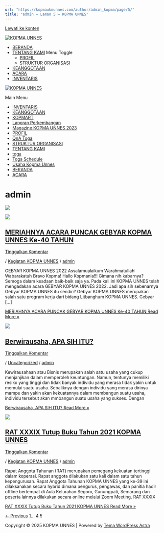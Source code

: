```yaml
---
url: "https://kopmaukmunnes.com/author/admin_kopma/page/5/"
title: "admin – Laman 5 – KOPMA UNNES"
---
```


[Lewati ke konten](https://kopmaukmunnes.com/author/admin_kopma/page/5/#content "Lewati ke konten")

[![KOPMA UNNES](https://kopmaukmunnes.com/wp-content/uploads/2021/07/cropped-kopma-unnes.png)](https://kopmaukmunnes.com/)

- [BERANDA](https://kopmaukmunnes.com/)
- [TENTANG KAMI](https://kopmaukmunnes.com/tentang-kami/) Menu Toggle
  - [PROFIL](https://kopmaukmunnes.com/profil/)
  - [STRUKTUR ORGANISASI](https://kopmaukmunnes.com/struktur-organisasi/)
- [KEANGGOTAAN](https://kopmaukmunnes.com/keanggotaan/)
- [ACARA](https://kopmaukmunnes.com/blog/)
- [INVENTARIS](https://kopmaukmunnes.com/inventaris/)

[![KOPMA UNNES](https://kopmaukmunnes.com/wp-content/uploads/2021/07/cropped-kopma-unnes.png)](https://kopmaukmunnes.com/)

Main Menu

- [INVENTARIS](https://kopmaukmunnes.com/inventaris/)
- [KEANGGOTAAN](https://kopmaukmunnes.com/keanggotaan/)
- [KOPMART](https://kopmaukmunnes.com/elementor-1642/)
- [Laporan Perkembangan](https://kopmaukmunnes.com/laporan-perkembangan/)
- [Magazine KOPMA UNNES 2023](https://kopmaukmunnes.com/magazine-kopma-unnes-2023/)
- [PROFIL](https://kopmaukmunnes.com/profil/)
- [QnA Toga](https://kopmaukmunnes.com/jadwal-toga/)
- [STRUKTUR ORGANISASI](https://kopmaukmunnes.com/struktur-organisasi/)
- [TENTANG KAMI](https://kopmaukmunnes.com/tentang-kami/)
- [toga](https://kopmaukmunnes.com/elementor-1661/)
- [Toga Schedule](https://kopmaukmunnes.com/toga-schedule/)
- [Usaha Kopma Unnes](https://kopmaukmunnes.com/usaha-kopma-unnes/)
- [BERANDA](https://kopmaukmunnes.com/)
- [ACARA](https://kopmaukmunnes.com/blog/)

# admin

![](https://secure.gravatar.com/avatar/c5a735e8c5098f48454bf2e1e50b22f858d844498c2ec25d83c3813f325f4dd1?s=120&d=mm&r=g)

[![](https://kopmaukmunnes.com/wp-content/uploads/2022/06/11-1024x577.jpg)](https://kopmaukmunnes.com/meriahnya-acara-puncak-gebyar-kopma-unnes-ke-40-tahun/)

## [MERIAHNYA ACARA PUNCAK GEBYAR KOPMA UNNES Ke-40 TAHUN](https://kopmaukmunnes.com/meriahnya-acara-puncak-gebyar-kopma-unnes-ke-40-tahun/)

[Tinggalkan Komentar](https://kopmaukmunnes.com/meriahnya-acara-puncak-gebyar-kopma-unnes-ke-40-tahun/#respond)

/ [Kegiatan KOPMA UNNES](https://kopmaukmunnes.com/category/kegiatan-kopma-unnes/) / [admin](https://kopmaukmunnes.com/author/admin_kopma/ "Lihat seluruh tulisan oleh admin")

GEBYAR KOPMA UNNES 2022 Assalamualaikum Warahmatullahi Wabarakatuh Bravo Kopma! Hallo Kopmania!!! Gimana nih kabarnya? Semoga dalam keadaan baik-baik saja ya. Pada kali ini KOPMA UNNES telah mengadakan acara GEBYAR KOPMA UNNES 2022. Jadi apa sih sebenarnya Gebyar KOPMA UNNES itu sendiri? Gebyar KOPMA UNNES merupakan salah satu program kerja dari bidang Litbanghum KOPMA UNNES. Gebyar \[…\]

[MERIAHNYA ACARA PUNCAK GEBYAR KOPMA UNNES Ke-40 TAHUN Read More »](https://kopmaukmunnes.com/meriahnya-acara-puncak-gebyar-kopma-unnes-ke-40-tahun/)

[![](https://kopmaukmunnes.com/wp-content/uploads/2022/03/Kewirausahaan-1024x614.jpg)](https://kopmaukmunnes.com/kewirausahaan/)

## [Berwirausaha, APA SIH ITU?](https://kopmaukmunnes.com/kewirausahaan/)

[Tinggalkan Komentar](https://kopmaukmunnes.com/kewirausahaan/#respond)

/ [Uncategorized](https://kopmaukmunnes.com/category/uncategorized/) / [admin](https://kopmaukmunnes.com/author/admin_kopma/ "Lihat seluruh tulisan oleh admin")

Kewirausahaan atau Bisnis merupakan salah satu usaha yang cukup menjanjikan dalam memperoleh keuntungan. Namun, tentunya memiliki resiko yang tinggi dan tidak banyak individu yang merasa tidak yakin untuk memulai suatu usaha. Sebaliknya dengan individu yang merasa dirinya mampu dan yakin akan kekuatannya dalam membangun suatu usaha, individu tersebut akan mmbangun suatu usaha yang sukses. Dengan

[Berwirausaha, APA SIH ITU? Read More »](https://kopmaukmunnes.com/kewirausahaan/)

[![](https://kopmaukmunnes.com/wp-content/uploads/2022/02/IMG_6215_1_11zon-1024x768.jpg)](https://kopmaukmunnes.com/rat-xxxix-tutup-buku-tahun-2021-press-release/)

## [RAT XXXIX Tutup Buku Tahun 2021 KOPMA UNNES](https://kopmaukmunnes.com/rat-xxxix-tutup-buku-tahun-2021-press-release/)

[Tinggalkan Komentar](https://kopmaukmunnes.com/rat-xxxix-tutup-buku-tahun-2021-press-release/#respond)

/ [Kegiatan KOPMA UNNES](https://kopmaukmunnes.com/category/kegiatan-kopma-unnes/) / [admin](https://kopmaukmunnes.com/author/admin_kopma/ "Lihat seluruh tulisan oleh admin")

Rapat Anggota Tahunan (RAT) merupakan pemegang kekuatan tertinggi dalam koperasi. Rapat anggota dilakukan satu kali dalam satu tahun kepengurusan. Rapat Anggota Tahunan KOPMA UNNES yang ke-39 ini dilaksanakan secara hybrid dimana pengurus, pengawas, dan panitia hadir offline bertempat di Aula Kelurahan Segoro, Gunungpati, Semarang dan peserta lainnya dilakukan secara online melalui Zoom Meeting. RAT XXXIX

[RAT XXXIX Tutup Buku Tahun 2021 KOPMA UNNES Read More »](https://kopmaukmunnes.com/rat-xxxix-tutup-buku-tahun-2021-press-release/)

[← Previous](https://kopmaukmunnes.com/author/admin_kopma/page/4/) [1](https://kopmaukmunnes.com/author/admin_kopma/)… [4](https://kopmaukmunnes.com/author/admin_kopma/page/4/) 5

Copyright © 2025 KOPMA UNNES \| Powered by [Tema WordPress Astra](https://wpastra.com/)